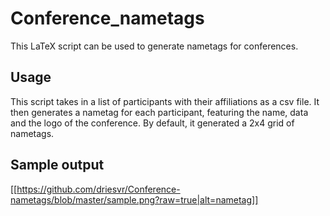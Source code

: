 # Conference_nametags

This LaTeX script can be used to generate nametags for conferences.

## Usage

This script takes in a list of participants with their affiliations as a csv file.
It then generates a nametag for each participant, featuring the name, data and
the logo of the conference. By default, it generated a 2x4 grid of nametags.

## Sample output
[[https://github.com/driesvr/Conference-nametags/blob/master/sample.png?raw=true|alt=nametag]]
